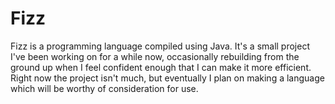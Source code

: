 # Fizz
Fizz is a programming language compiled using Java. It's a small project I've been working on for a while now, occasionally
rebuilding from the ground up when I feel confident enough that I can make it more efficient. Right now the project isn't
much, but eventually I plan on making a language which will be worthy of consideration for use.
